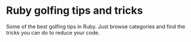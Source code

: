 # Ruby golfing tips and tricks
Some of the best golfing tips in Ruby.
Just browse categories and find the tricks you can do to reduce your code.
